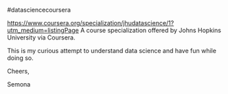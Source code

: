 #datasciencecoursera 

https://www.coursera.org/specialization/jhudatascience/1?utm_medium=listingPage
A course specialization offered by Johns Hopkins University via Coursera.

This is my curious attempt to understand data science and have fun while doing so.


Cheers,

Semona

